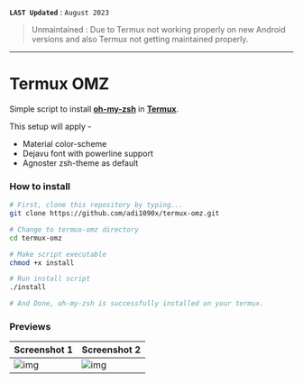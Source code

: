 **`LAST Updated`** : `August 2023`

> Unmaintained : Due to Termux not working properly on new Android versions and also Termux not getting maintained properly.

---

# Termux OMZ

Simple script to install **[oh-my-zsh](https://ohmyz.sh)** in **[Termux](https://termux.com)**.

This setup will apply -
- Material color-scheme
- Dejavu font with powerline support
- Agnoster zsh-theme as default

### How to install

```bash
# First, clone this repository by typing...
git clone https://github.com/adi1090x/termux-omz.git

# Change to termux-omz directory
cd termux-omz

# Make script executable
chmod +x install

# Run install script
./install

# And Done, oh-my-zsh is successfully installed on your termux.
```

### Previews

|Screenshot 1|Screenshot 2|
|--|--|
|![img](.images/screen_1.jpg)|![img](.images/screen_2.jpg)|
